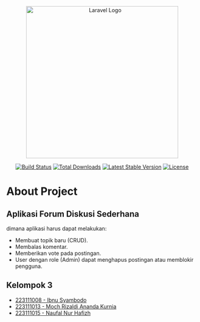 <p align="center"><a href="https://laravel.com" target="_blank"><img src="https://raw.githubusercontent.com/laravel/art/master/logo-lockup/5%20SVG/2%20CMYK/1%20Full%20Color/laravel-logolockup-cmyk-red.svg" width="400" alt="Laravel Logo"></a></p>

<p align="center">
<a href="https://github.com/laravel/framework/actions"><img src="https://github.com/laravel/framework/workflows/tests/badge.svg" alt="Build Status"></a>
<a href="https://packagist.org/packages/laravel/framework"><img src="https://img.shields.io/packagist/dt/laravel/framework" alt="Total Downloads"></a>
<a href="https://packagist.org/packages/laravel/framework"><img src="https://img.shields.io/packagist/v/laravel/framework" alt="Latest Stable Version"></a>
<a href="https://packagist.org/packages/laravel/framework"><img src="https://img.shields.io/packagist/l/laravel/framework" alt="License"></a>
</p>

# About Project

## Aplikasi Forum Diskusi Sederhana
dimana aplikasi harus dapat melakukan:

- Membuat topik baru (CRUD).
- Membalas komentar.
- Memberikan vote pada postingan.
- User dengan role (Admin) dapat menghapus postingan atau memblokir pengguna.

## Kelompok 3
- [223111008 - Ibnu Syambodo](https://github.com/NaufalNur25/forum-diskusi.pfreamwork/tree/ibnu)
- [223111013 - Moch Rizaldi Ananda Kurnia](https://github.com/NaufalNur25/forum-diskusi.pfreamwork/tree/rizaldi)
- [223111015 - Naufal Nur Hafizh](https://github.com/NaufalNur25/forum-diskusi.pfreamwork/tree/naufal)
